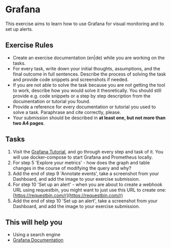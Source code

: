 # Grafana

This exercise aims to learn how to use Grafana for visual monitoring and to set up alerts.

## Exercise Rules

- Create an exercise documentation (en|de) while you are working on the tasks.
- For every task, write down your initial thoughts, assumptions, and the final outcome in full sentences. Describe the process of solving the task and provide code snippets and screenshots if needed.
- If you are not able to solve the task because you are not getting the tool to work, describe how you would solve it theoretically. You should still provide e.g. code snippets or a step by step description from the documentation or tutorial you found.
- Provide a reference for every documentation or tutorial you used to solve a task. Paraphrase and cite correctly, please.
- Your submission should be described in __at least one, but not more than two A4 pages__.

## Tasks

1. Visit the [Grafana Tutorial](https://grafana.com/tutorials/grafana-fundamentals), and go through every step and task of it. You will use docker-compose to start Grafana and Prometheus locally.
2. For step 5 'Explore your metrics' - how does the graph and table changes in the course of modifying the query and why?
3. Add the end of step 9 'Annotate events', take a screenshot from your Dashboard, and add the image to your exercise submission.
4. For step 10 'Set up an alert' - when you are about to create a webhook URL using requestbin, you might want to just use this URL to create one: [https://requestbin.com/r](https://requestbin.com/r)
5. Add the end of step 10 'Set up an alert', take a screenshot from your Dashboard, and add the image to your exercise submission.

## This will help you

- Using a search engine
- [Grafana Documentation](https://grafana.com/docs/grafana/latest)
